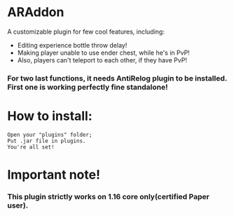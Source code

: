 # ARAddon
A customizable plugin for few cool features, including:
- Editing experience bottle throw delay!
- Making player unable to use ender chest, while he's in PvP!
- Also, players can't teleport to each other, if they have PvP!
### For two last functions, it needs AntiRelog plugin to be installed. First one is working perfectly fine standalone!

# How to install:
``` Build/download .jar file of this plugin;
Open your "plugins" folder;
Put .jar file in plugins.
You're all set!
```
# Important note!
### This plugin strictly works on 1.16 core only(certified Paper user).
